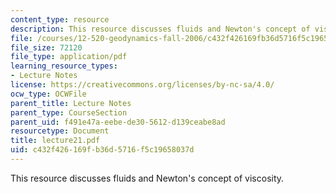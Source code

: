 ```yaml
---
content_type: resource
description: This resource discusses fluids and Newton's concept of viscosity.
file: /courses/12-520-geodynamics-fall-2006/c432f426169fb36d5716f5c19658037d_lecture21.pdf
file_size: 72120
file_type: application/pdf
learning_resource_types:
- Lecture Notes
license: https://creativecommons.org/licenses/by-nc-sa/4.0/
ocw_type: OCWFile
parent_title: Lecture Notes
parent_type: CourseSection
parent_uid: f491e47a-eebe-de30-5612-d139ceabe8ad
resourcetype: Document
title: lecture21.pdf
uid: c432f426-169f-b36d-5716-f5c19658037d
---
```

This resource discusses fluids and Newton's concept of viscosity.